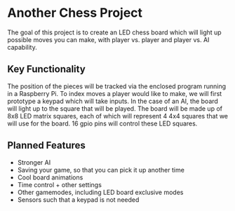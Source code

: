 <h1>Another Chess Project</h1>
  <p>The goal of this project is to create an LED chess board which will light up possible moves you can make, with player vs. player and player vs. AI capability.</p>

<h2>Key Functionality</h2>
  <p>The position of the pieces will be tracked via the enclosed program running in a Raspberry Pi. To index moves a player would like to make, we will first prototype
  a keypad which will take inputs. In the case of an AI, the board will light up to the square that will be played. The board will be made up of 8x8 LED matrix squares,
  each of which will represent 4 4x4 squares that we will use for the board. 16 gpio pins will control these LED squares.

<table><h2>Planned Features</h2><ul>
<li>Stronger AI</li>
<li>Saving your game, so that you can pick it up another time</li>
<li>Cool board animations</li>
<li>Time control + other settings</li>
<li>Other gamemodes, including LED board exclusive modes</li>
<li>Sensors such that a keypad is not needed</li></table>


